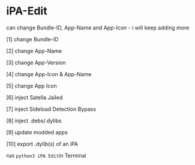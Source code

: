 # iPA-Edit
can change Bundle-ID, App-Name and App-Icon - i will keep adding more

[1] change Bundle-ID

[2] change App-Name

[3] change App-Version

[4] change App-Icon & App-Name

[5] change App Icon

[6] inject Satella Jailed

[7] inject Sideload Detection Bypass

[8] inject .debs/.dylibs

[9] update modded apps

[10] export .dylib(s) of an iPA


run `python3 iPA Edit`in Terminal
